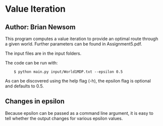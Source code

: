 # Value Iteration
## Author: Brian Newsom

This program computes a value iteration to provide an optimal route through a given world. Further parameters can be found in Assignment5.pdf.

The input files are in the input folders.

The code can be run with:
```
	$ python main.py input/World1MDP.txt --epsilon 0.5
```

As can be discovered using the help flag (-h), the epsilon flag is optional and defaults to 0.5.

## Changes in epsilon

Because epsilon can be passed as a command line argument, it is easy to tell whether the output changes for various epsilon values.
